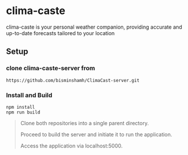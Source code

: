 # clima-caste

clima-caste is your personal weather companion, providing accurate and up-to-date forecasts tailored to your location

## Setup

### clone clima-caste-server from

```
https://github.com/bisminshamh/ClimaCast-server.git
```

### Install and Build

```
npm install
npm run build
```

> Clone both repositories into a single parent directory.
>
> Proceed to build the server and initiate it to run the application.
>
> Access the application via localhost:5000.
